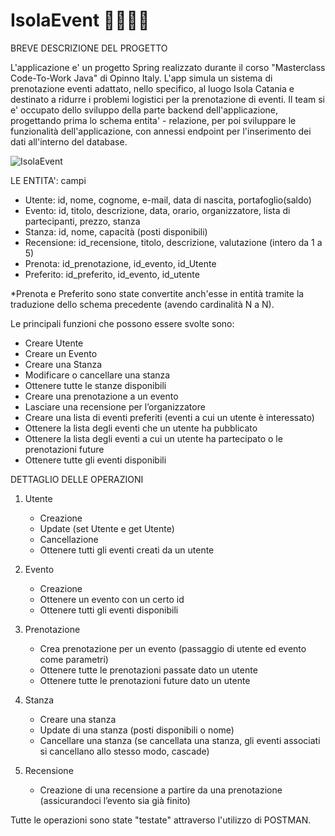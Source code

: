 # IsolaEvent 👨‍💻👩‍💻
BREVE DESCRIZIONE DEL PROGETTO 

L'applicazione e' un progetto Spring realizzato durante il corso "Masterclass Code-To-Work Java" di Opinno Italy.
L'app simula un sistema di prenotazione eventi adattato, nello specifico, al luogo Isola Catania e destinato a ridurre i problemi logistici per la prenotazione di eventi. 
Il team si e' occupato dello sviluppo della parte backend dell'applicazione, progettando prima lo schema entita' - relazione, per poi sviluppare le funzionalità dell'applicazione, con annessi endpoint per l'inserimento dei dati all'interno del database.


![IsolaEvent](https://user-images.githubusercontent.com/83754920/173840589-796795c7-a4cf-48c7-943b-e19f4db8bdf7.jpg)


LE ENTITA': campi

- Utente: id, nome, cognome, e-mail, data di nascita, portafoglio(saldo)
- Evento: id, titolo, descrizione, data, orario, organizzatore, lista di partecipanti, prezzo, stanza
- Stanza: id, nome, capacità (posti disponibili)
- Recensione: id_recensione, titolo, descrizione, valutazione (intero da 1 a 5)
- Prenota: id_prenotazione, id_evento, id_Utente 
- Preferito: id_preferito, id_evento, id_utente

*Prenota e Preferito sono state convertite anch'esse in entità tramite la traduzione dello schema precedente (avendo cardinalità N a N).


Le principali funzioni che possono essere svolte sono:

-	Creare Utente
-	Creare un Evento
-	Creare una Stanza
-	Modificare o cancellare una stanza
-	Ottenere tutte le stanze disponibili
-	Creare una prenotazione a un evento
-	Lasciare una recensione per l’organizzatore
-	Creare una lista di eventi preferiti (eventi a cui un utente è interessato)
-	Ottenere la lista degli eventi che un utente ha pubblicato
-	Ottenere la lista degli eventi a cui un utente ha partecipato o le prenotazioni future
-	Ottenere tutte gli eventi disponibili


DETTAGLIO DELLE OPERAZIONI

1. Utente
   - Creazione
   - Update (set Utente e get Utente)
   - Cancellazione
   - Ottenere tutti gli eventi creati da un utente
  
2. Evento
   - Creazione
   - Ottenere un evento con un certo id
 	- Ottenere tutti gli eventi disponibili
  
3.	Prenotazione
  	- Crea prenotazione per un evento (passaggio di utente ed evento come parametri)
 	- Ottenere tutte le prenotazioni passate dato un utente
  	- Ottenere tutte le prenotazioni future dato un utente

4.	Stanza
  	- Creare una stanza
  	- Update di una stanza (posti disponibili o nome)
  	- Cancellare una stanza (se cancellata una stanza, gli eventi associati si cancellano allo stesso modo, cascade)

5.	Recensione
  	- Creazione di una recensione a partire da una prenotazione (assicurandoci l’evento sia già finito)
  
  
Tutte le operazioni sono state "testate" attraverso l'utilizzo di POSTMAN.




